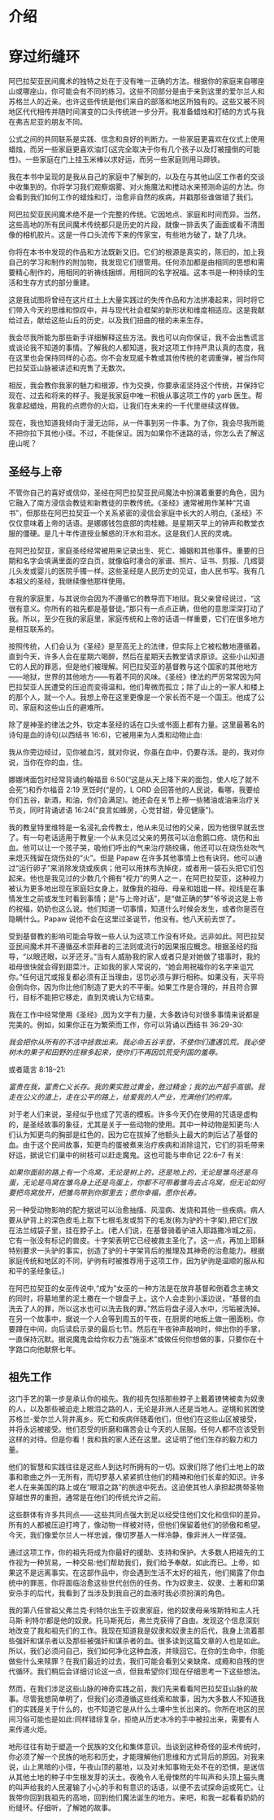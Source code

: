  <link href="9781633411111.css" rel="stylesheet" type="text/css"> <title>Backwoods Witchcraft</title> 

# 介绍

# 穿过绗缝环

阿巴拉契亚民间魔术的独特之处在于没有唯一正确的方法。根据你的家庭来自哪座山或哪座山，你可能会有不同的练习。这些不同部分是由于来到这里的爱尔兰人和苏格兰人的近亲。也许这些传统是他们来自的部落和地区所独有的。这些又被不同地区代代相传并随时间演变的口头传统进一步分开。我准备蜡烛和打结的方式与我在弗吉尼亚的朋友不同。

公式之间的共同联系是实践、信念和良好的判断力。一些家庭更喜欢在仪式上使用蜡烛，而另一些家庭更喜欢油灯(这完全取决于你有几个孩子以及灯被撞倒的可能性)。一些家庭在门上挂玉米棒以求好运，而另一些家庭则用马蹄铁。

我在本书中呈现的是我从自己的家庭中了解到的，以及在与其他山区工作者的交谈中收集到的。你将学习我们观察烟雾、对火施魔法和搅动水来预测命运的方法。你会看到我们如何工作的蜡烛和灯，治愈非自然的疾病，并戳那些谁做错了我们。

阿巴拉契亚民间魔术绝不是一个完整的传统。它因地点、家庭和时间而异。当然，这些高地的所有民间魔术传统都只是历史的片段，就像一排丢失了画面或看不清图像的相机胶片。这是一件口头流传下来的传家宝，有些地方破了，缺了几块。

你将在本书中发现的作品和方法既新又旧。它们的根源是真实的，陈旧的，加上我自己的学习和制作的附加物，我发现它们很管用。任何添加都是由相同的思想和需要精心制作的，用相同的祈祷线捆绑，用相同的名字祝福。这本书是一种持续的生活和生存方式的部分重建。

这是我试图将曾经在这片红土上大量实践过的失传作品和方法拼凑起来，同时将它们带入今天的思维和惊叹中，并与现代社会框架的新形状和维度相适应。这是我献给过去，献给这些山丘的历史，以及我们扭曲的根的未来生存。

我会尽我所能为那些新手详细解释这些方法。我也可以向你保证，我不会出售谎言或谈论我不知道的事情。了解我的人都知道，我对这项工作持严肃认真的态度，我在这里也会保持同样的心态。你不会发现威卡教或其他传统的老调重弹，被当作阿巴拉契亚山脉被讲述和兜售了无数次。

相反，我会教你我家的魅力和根源，作为交换，你要承诺坚持这个传统，并保持它现在、过去和将来的样子。我是我家庭中唯一积极从事这项工作的 yarb 医生。帮我拿起蜡烛，用我的点燃你的火焰，让我们在未来的一千代里继续这样做。

现在，我也知道我倾向于漫无边际，从一件事到另一件事。为了你，我会尽我所能不把你拉下其他小径。不过，不能保证。因为如果你不迷路的话，你怎么去了解这座山呢？

## 圣经与上帝

不管你自己的喜好或信仰，圣经在阿巴拉契亚民间魔法中扮演着重要的角色，因为它融入了南方浸信会教徒和新教徒的宗教传统。《圣经》通常被用作某种“咒语书”，但那些在阿巴拉契亚一个关系紧密的浸信会家庭中长大的人明白,《圣经》不仅仅意味着上帝的话语。是娜娜钱包底部的肉桂糖。是星期天早上的钟声和教堂衣服的僵硬。是几十年传道授业解惑的汗水和泪水。这是我们人民的灵魂。

在阿巴拉契亚，家庭圣经经常被用来记录出生、死亡、婚姻和其他事件。重要的日期和名字会填满里面的空白页，就像临时凑合的家谱、照片、证书、剪报、几绺婴儿头发或婴儿的医院手镯一样。这些圣经是人民历史的见证，由人民书写。我有几本祖父的圣经，我继续像他那样使用。

在我的家庭里，与其说你会因为不遵循它的教导而下地狱。我父亲曾经说过，“这很有意义。你所有的祖先都是基督徒。”那只有一点点正确，但他的意思深深打动了我。所以，至少在我的家庭里，家庭传统和上帝的话语一样重要，它们在很多地方是相互联系的。

按照传统，人们会认为《圣经》是至高无上的法律，但实际上它被松散地遵循着。直到今天，许多人会在星期六喝醉，然后在星期天去教堂请求原谅。这些小山知道它的人民的罪恶，但是他们被理解。阿巴拉契亚的基督教与这个国家的其他地方——地狱，世界的其他地方——有着不同的风味。《圣经》律法的严厉常常因为阿巴拉契亚人民遭受的压迫而变得温和。他们卑微而孤立；除了山上的一家人和楼上的那个人，就一个人。我想上帝在这里更像是一个家长而不是一个国王。他成了公司、家庭和这些山丘的避难所。

除了是神圣的律法之外，钦定本圣经的话在口头或书面上都有力量。这里最著名的诗句是血的诗句(以西结书 16:6)，它被用来为人类和动物止血:

我从你旁边经过，见你被血污，就对你说，你虽在血中，仍要存活。是的，我对你说，当你在你的血，住。

娜娜烤面包时经常背诵约翰福音 6:50(“这是从天上降下来的面包，使人吃了就不会死”)和乔尔福音 2:19 烹饪时(“是的，L ORD 会回答他的人民说，看哪，我要给你们五谷，新酒，和油，你们会满足)。她还会在关节上擦一些猪油或油来治疗关节炎，同时背诵谚语 16:24(“良言如蜂房，心觉甘甜，骨见健康”)。

我的教皇特里维特是一名浸礼会传教士，他从未见过他的父亲，因为他很早就去世了。有一句老话适用于教皇:一个从未见过父亲的男孩可以治愈鹅口疮、烧伤和出血。他可以让一个孩子哭，吸他们呼出的气来治疗肠绞痛，他还可以在烧伤处吹气来熄灭残留在烧伤处的“火”。但是 Papaw 在许多其他事情上也有诀窍。他可以通过“运行卵子”来消除发烧或疾病；他可以用抹布洗掉疣，或者用一袋石头把它们包起来。他也是我见过的少数几个拥有“视力”的男人之一，在阿巴拉契亚，这种视力被认为更多地出现在家庭妇女身上，就像我的祖母、母亲和姐姐一样。视线是在事情发生之前或发生时看到事情；是“与上帝对话”，是“做正确的梦”爷爷说这是上帝的祝福，奶奶也这么说。他们知道一切事情，知道什么时候会发生，或者你是否在隐瞒什么。Papaw 说他不会在这里过圣诞节，他没有。他八天前去世了。

受到基督教的影响可能会导致一些人认为这项工作没有坏处。远非如此。阿巴拉契亚民间魔术并不遵循巫术崇拜者的三法则或流行的因果报应概念。根据圣经的指导，“以眼还眼，以牙还牙。”当有人威胁我的家人或者只是对她做了错事时，我的祖母很快就会得到甜菜汁。正如我的家人常说的，“她会用祝福你的名字来诅咒你。”任何诅咒或报复都必须有正当理由，惩罚必须与罪行相称。如果没有，天平将会倒向你，因为你比他们制造了更大的不平衡。如果工作是合理的，并且符合罪行，目标不能把它移走，直到灵魂认为它结束。

我在工作中经常使用《圣经》,因为文字有力量，大多数诗句对很多事情来说都是完美的。例如，如果你正在为繁荣而工作，你可以背诵以西结书 36:29-30:

*我会把你从所有的不洁中拯救出来。我必命五谷丰登，不使你们遭遇饥荒。我必使树木的果子和田野的庄稼多起来，使你们不再因饥荒受列国的羞辱。*

或者箴言 8:18–21:

*富贵在我，富贵仁义长存。我的果实胜过黄金，胜过精金；我的出产超乎高银。我走在公义的道上，走在公平的路上，给爱我的人产业，充满他们的府库。*

对于老人们来说，圣经似乎也成了咒语的模板。许多今天仍在使用的咒语是虚构的，是圣经故事的象征，尤其是关于一些动物的使用。其中一种动物是知更鸟:人们认为知更鸟的胸部是红色的，因为它在拔掉了他额头上最大的刺后沾了基督的血。由于这个民间故事，知更鸟的蛋被煮来治疗疾病和消除诅咒，它们的羽毛带来好运，据说它们巢中的树枝可以赶走魔鬼。这也可能与申命记 22:6–7 有关:

*如果你面前的路上有一个鸟窝，无论是树上的，还是地上的，无论是雏鸟还是鸟蛋，无论是鸟窝在雏鸟身上还是鸟蛋上，你都不可带着雏鸟去占鸟窝，但无论如何要把鸟窝放开，把雏鸟带到你那里去；愿你幸福，愿你长寿。*

另一种受动物影响的配方据说可以治愈抽搐、风湿病、发烧和其他一些疾病。病人要从驴背上的深色皮毛上取下七根毛发或剪下的毛发(称为驴的十字架),把它们放在法兰绒袋子里，挂在脖子上。(老人们说，在基督骑着驴进入耶路撒冷城之前，它有一张没有标记的兽皮。十字架表明它已经被救主圣化了。这一点，再加上耶稣特别要求一头驴的事实，创造了驴的十字架背后的推理及其神奇的治愈能力。根据家庭传统和地区的不同，驴驹有时被推荐用于这项工作，因为驴驹是温顺的服从和和平的圣经象征。)

在阿巴拉契亚的女巫传说中,“成为”女巫的一种方法是在放弃基督和倒着念主祷文的同时，将墓地里的泥土撒在一个银盘子上。这个人会走到小溪边说，“基督的血洗去了人的罪，所以这水也可以洗去我的罪。”然后将盘子浸入水中，污垢被洗掉。在另一个故事中，据说一个人会等到周五的午夜，在厨房的地板上做一圈面粉。你要蹲在中间，向后读启示录的最后七节。然后在午夜钟声敲响时，伸出你的手掌，一直保持沉默。据说魔鬼会给你权力去“施巫术”或做任何你想做的事，只要你在十字路口向他献祭七年。

## 祖先工作

这门手艺的第一步是承认你的祖先。我的祖先包括那些脖子上戴着镣铐被卖为奴隶的人，以及那些被迫走上眼泪之路的人，无论是非洲人还是当地人。逆境和贫困使苏格兰-爱尔兰人背井离乡。死亡和疾病伴随着他们，但他们在这些山区被接受，并将永远被接受。他们忍受的折磨和痛苦会让今天的人屈服。任何人都不应该受到这样的对待。但是你看！我和我的家人还在这里。这证明了他们生存的毅力和力量。

他们的智慧和实践往往是这些人到达时所拥有的一切。奴隶们除了他们土地上的故事和歌曲之外一无所有，而切罗基人紧紧抓住他们的精神和他们长辈的知识。许多老人在来美国的路上或在“眼泪之路”的旅途中死去。这迫使其他人承担起携带圣物穿越世界的重担，通常是在他们的传统允许之前。

这些群体有许多共同点——这些共同点强大到足以经受住他们文化和信仰的差异。所有的人都被压迫打垮了，像动物一样被对待，但他们保留着他们的骄傲和希望。今天，我们像爱尔兰人一样忠诚，像切罗基人一样冷静，像非洲人一样坚强。

通过这项工作，你的祖先将成为你最好的援助、支持和保护。大多数人把祖先的工作视为一种贸易，一种交易:他们帮助我们，我们给予奉献，如此而已。上帝，如果这不是远离事实。在这部作品中，你会遇到生活不太好的祖先，他们揭露了你血统中的罪恶，你将面临治愈这些世代创伤的任务。作为奴隶主、奴隶、土著和印第安杀手的后代，我看到了当涉及到我自己的血液时我必须扮演的角色。

我的第八任曾祖父弗兰克·利特尔出生于奴隶家庭，他的奴隶母亲埃斯特和主人托马斯·利特尔都是他的奴隶。托马斯死后，弗兰克获得了自由。发现这个信息深刻地改变了我和祖先们的工作。我现在知道我是奴隶和奴隶主的后代，我身上流着那些强奸和谋杀者以及那些被强奸和谋杀者的血。很多读到这篇文章的人也是如此。所以，我们必须问自己，我们如何净化这种血液，并赎回它。在你的生命中，你能做些什么来赎罪？在我们最近的过去，我们可能会看到父亲缺席、成瘾和自残的世代循环。我们稍后会详细讨论这一点，但我希望你们现在仔细思考一下这些想法。

然而，在我们涉足这些山脉的神奇实践之前，我们先来看看阿巴拉契亚山脉的故事。尽管我想简单明了，但我们必须遵循这些线索和故事，因为大多数人不知道我们的实践是关于什么的，也不知道它是从什么土壤中生长出来的。你所在地区的民间习俗可能也是如此:同样错综复杂，拒绝从历史冰冷的手中被拉出来，需要有人来传递火炬。

地形往往有助于塑造一个民族的文化和集体意识。当谈到这种奇怪的巫术传统时，你必须了解一个民族的地形和历史，才能理解他们思维和方式背后的原因。对我来说，山上黑暗的小径，午夜山顶的墓地，以及对未知事物无处不在的恐惧，是迷信从其他土地的种子中生根发芽的沃土。夜晚令人毛骨悚然的牛叫声和头顶上猫头鹰的叫声给我的人民灌输了小心的手和有意识的话语，以便不去试探命运或死亡。让我带你回到我祖先的高地，回到他们魔法诞生的地方。来吧，和我一起看看奶奶的绗缝环。仔细听，了解她的故事。